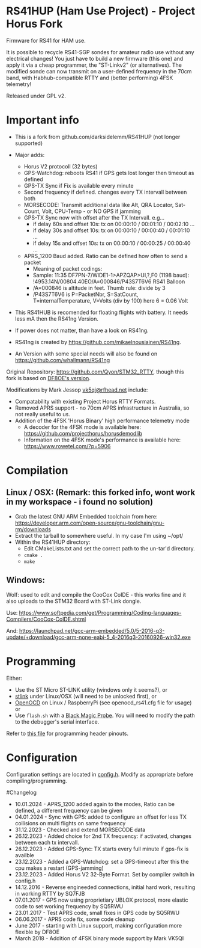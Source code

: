 # RS41HUP (Ham Use Project) - Project Horus Fork
Firmware for RS41 for HAM use.

It is possible to recycle RS41-SGP sondes for amateur radio use without any electrical changes! You just have to build a new firmware (this one) and apply it via a cheap programmer, the "ST-Linkv2" (or alternatives). The modified sonde can now transmit on a user-defined frequency in the 70cm band, with Habhub-compatible RTTY and (better performing) 4FSK telemetry!

Released under GPL v2.

# Important info
* This is a fork from  github.com/darksidelemm/RS41HUP  (not longer supported)
* Major adds:
  * Horus V2 protocoll (32 bytes) 
  * GPS-Watchdog: reboots RS41 if GPS gets lost longer then timeout as defined
  * GPS-TX Sync if Fix is available every minute
  * Second frequency if defined. changes every TX intervall between both
  * MORSECODE: Transmit additional data like Alt, QRA Locator, Sat-Count, Volt, CPU-Temp - or NO GPS if jamming
  * GPS-TX Sync now with offset after the TX Intervall.  e.g...
	* if delay 60s and offset 10s: tx on 00:00:10 / 00:01:10 / 00:02:10 ...
	* if delay 30s and offset 10s: tx on 00:00:10 / 00:00:40 / 00:01:10 ...
	* if delay 15s and offset 10s: tx on 00:00:10 / 00:00:25 / 00:00:40 ...
  * APRS_1200 Baud added.  Ratio can be defined how often to send a packet
    * Meaning of packet codings:
	* Sample: 11:35 DF7PN-7/WIDE1-1>APZQAP>UI,?,F0 (1198 baud): !4953.14N/00804.40EO/A=000846/P43S7T6V6 RS41 Balloon
	* /A=000846 is altitude in feet. Thumb rule: divide by 3
	* /P43S7T6V6  is P=PacketNbr, S=SatCount, T=internalTemperature, V=Volts (div by 100) here 6 = 0.06 Volt


* This RS41HUB is recomended for floating flights with battery. It needs less mA then the RS41ng Version. 
* If power does not matter, than have a look on RS41ng.
* RS41ng is created by https://github.com/mikaelnousiainen/RS41ng.
* An Version with some special needs will also be found on https://github.com/whallmann/RS41ng


Original Repository: https://github.com/Qyon/STM32_RTTY, though this fork is based on [DF8OE's version](https://github.com/df8oe/RS41HUP).

Modifications by Mark Jessop <vk5qi@rfhead.net> include:
* Compatability with existing Project Horus RTTY Formats.
* Removed APRS support - no 70cm APRS infrastructure in Australia, so not really useful to us.
* Addition of the 4FSK 'Horus Binary' high performance telemetry mode
  * A decoder for the 4FSK mode is available here: https://github.com/projecthorus/horusdemodlib
  * Information on the 4FSK mode's performance is available here: https://www.rowetel.com/?p=5906


# Compilation
## Linux / OSX:  (Remark: this forked info, wont work in my workspace - i found no solution)
* Grab the latest GNU ARM Embedded toolchain from here: https://developer.arm.com/open-source/gnu-toolchain/gnu-rm/downloads
* Extract the tarball to somewhere useful. In my case I'm using ~/opt/
* Within the RS41HUP directory:
  * Edit CMakeLists.txt and set the correct path to the un-tar'd directory.
  * `cmake .`
  * `make`


## Windows:
Wolf: used to edit and compile the CooCox CoIDE - this works fine and it also uploads to the STM32 Board with ST-Link dongle.


Use:
https://www.softpedia.com/get/Programming/Coding-languages-Compilers/CooCox-CoIDE.shtml

And:
https://launchpad.net/gcc-arm-embedded/5.0/5-2016-q3-update/+download/gcc-arm-none-eabi-5_4-2016q3-20160926-win32.exe

# Programming
Either:
* Use the ST Micro ST-LINK utility (windows only it seems?), or
* [stlink](https://github.com/texane/stlink) under Linux/OSX (will need to be unlocked first), or
* [OpenOCD](http://openocd.org) on Linux / RaspberryPi (see openocd_rs41.cfg file for usage) or
* Use `flash.sh` with a [Black Magic Probe](https://1bitsquared.com/products/black-magic-probe). You will need to modify the path to the debugger's serial interface.

Refer to [this file](./docs/programming_header.md) for programming header pinouts.

# Configuration
Configuration settings are located in [config.h](./config.h). Modify as appropriate before compiling/programming.

#Changelog
 * 10.01.2024 - APRS_1200 added again to the modes, Ratio can be defined, a different frequency can be given
 * 04.01.2024 - Sync with GPS: added to configure an offset for less TX collisions on multi flights on same frequency
 * 31.12.2023 - Checked and extend MORSECODE data 
 * 26.12.2023 - Added choice for 2nd TX frequency: if activated, changes between each tx intervall.
 * 26.12.2023 - Added GPS-Sync: TX starts every full minute if gps-fix is availble
 * 23.12.2023 - Added a GPS-Watchdog: set a GPS-timeout after this the cpu makes a restart (GPS-jamming)
 * 23.12.2023 - Added Horus V2 32-Byte Format. Set by compiler switch in config.h
 * 14.12.2016 - Reverse engineeded connections, initial hard work, resulting in working RTTY by SQ7FJB
 * 07.01.2017 - GPS now using proprietiary UBLOX protocol, more elastic code to set working frequency by SQ5RWU
 * 23.01.2017 - Test APRS code, small fixes in GPS code by SQ5RWU
 * 06.06.2017 - APRS code fix, some code cleanup
 * June 2017 - starting with Linux support, making configuration more flexible by DF8OE
 * March 2018 - Addition of 4FSK binary mode support by Mark VK5QI


